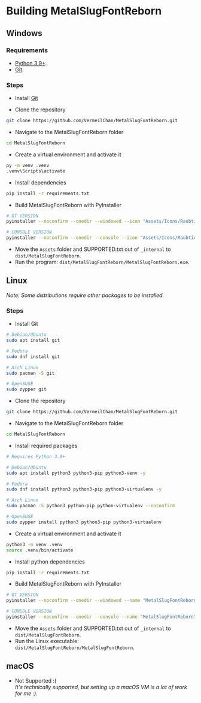 # Building MetalSlugFontReborn

## Windows

### Requirements

- [Python 3.9+](https://www.python.org/downloads/).
- [Git](https://gitforwindows.org/).

### Steps

- Install [Git](https://gitforwindows.org/)

- Clone the repository

```sh
git clone https://github.com/VermeilChan/MetalSlugFontReborn.git
```

- Navigate to the MetalSlugFontReborn folder

```sh
cd MetalSlugFontReborn
```

- Create a virtual environment and activate it

```sh
py -m venv .venv
.venv\Scripts\activate
```

- Install dependencies

```sh
pip install -r requirements.txt
```

- Build MetalSlugFontReborn with PyInstaller

```sh
# QT VERSION
pyinstaller --noconfirm --onedir --windowed --icon "Assets/Icons/Raubtier.ico" --name "MetalSlugFontReborn" --clean --version-file "versionfile.txt" --add-data "Assets;Assets/" --add-data "Src/special_characters.py;." --add-data "Src/image_generation.py;." --add-data "Src/themes.py;." --add-data "Src/utils.py;." --add-data "Docs/SUPPORTED.txt;."  "Src/qt-version.py"

# CONSOLE VERSION
pyinstaller --noconfirm --onedir --console --icon "Assets/Icons/Raubtier.ico" --name "MetalSlugFontReborn" --clean --version-file "versionfile.txt" --add-data "Assets;Assets/" --add-data "Src/special_characters.py;." --add-data "Src/image_generation.py;." --add-data "Docs/SUPPORTED.txt;."  "Src/console-version.py"
```

- Move the `Assets` folder and SUPPORTED.txt out of `_internal` to `dist/MetalSlugFontReborn`.
- Run the program: `dist/MetalSlugFontReborn/MetalSlugFontReborn.exe`.

## Linux

_Note: Some distributions require other packages to be installed._

### Steps

- Install Git

```sh
# Debian/Ubuntu
sudo apt install git

# Fedora
sudo dnf install git

# Arch Linux
sudo pacman -S git

# OpenSUSE
sudo zypper git
```

- Clone the repository

```sh
git clone https://github.com/VermeilChan/MetalSlugFontReborn.git
```

- Navigate to the MetalSlugFontReborn folder

```sh
cd MetalSlugFontReborn
```

- Install required packages

```sh
# Requires Python 3.9+

# Debian/Ubuntu
sudo apt install python3 python3-pip python3-venv -y

# Fedora
sudo dnf install python3 python3-pip python3-virtualenv -y

# Arch Linux
sudo pacman -S python3 python-pip python-virtualenv --noconfirm

# OpenSUSE
sudo zypper install python3 python3-pip python3-virtualenv
```

- Create a virtual environment and activate it

```sh
python3 -m venv .venv
source .venv/bin/activate
```

- Install python dependencies

```sh
pip install -r requirements.txt
```

- Build MetalSlugFontReborn with PyInstaller

```sh
# QT VERSION
pyinstaller --noconfirm --onedir --windowed --name "MetalSlugFontReborn" --clean --add-data "Assets:Assets/" --add-data "Src/special_characters.py:." --add-data "Src/image_generation.py:." --add-data "Src/themes.py:." --add-data "Src/utils.py:." --add-data "Docs/SUPPORTED.txt:."  "Src/qt-version.py"

# CONSOLE VERSION
pyinstaller --noconfirm --onedir --console --name "MetalSlugFontReborn" --clean --add-data "Assets:Assets/" --add-data "Src/special_characters.py:." --add-data "Src/image_generation.py:." --add-data "Docs/SUPPORTED.txt:."  "Src/console-version.py"
```

- Move the `Assets` folder and SUPPORTED.txt out of `_internal` to `dist/MetalSlugFontReborn`.
- Run the Linux executable: `dist/MetalSlugFontReborn/MetalSlugFontReborn`.

## macOS

- Not Supported :(<br>
_It's technically supported, but setting up a macOS VM is a lot of work for me :)._
